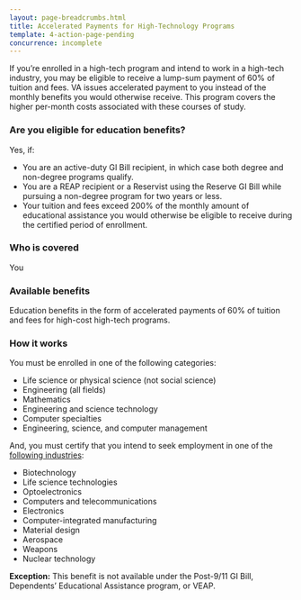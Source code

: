 ```yaml
---
layout: page-breadcrumbs.html
title: Accelerated Payments for High-Technology Programs
template: 4-action-page-pending
concurrence: incomplete
---
```


<div class="va-introtext">

If you’re enrolled in a high-tech program and intend to work in a high-tech industry, you may be eligible to receive a lump-sum payment of 60% of tuition and fees. VA issues accelerated payment to you instead of the monthly benefits you would otherwise receive. This program covers the higher per-month costs associated with these courses of study.

</div>

<div class="call-out" markdown="1">

### Are you eligible for education benefits?
Yes, if:

-	You are an active-duty GI Bill recipient, in which case both degree and non-degree programs qualify.
-	You are a REAP recipient or a Reservist using the Reserve GI Bill while pursuing a non-degree program for two years or less.
-	Your tuition and fees exceed 200% of the monthly amount of educational assistance you would otherwise be eligible to receive during the certified period of enrollment.

### Who is covered
You
</div>

### Available benefits

Education benefits in the form of accelerated payments of 60% of tuition and fees for high-cost high-tech programs.

### How it works

You must be enrolled in one of the following categories:

-	Life science or physical science (not social science)
-	Engineering (all fields)
-	Mathematics
-	Engineering and science technology
-	Computer specialties
-	Engineering, science, and computer management

And, you must certify that you intend to seek employment in one of the [following industries](http://www.gpo.gov/fdsys/granule/USCODE-2011-title38/USCODE-2011-title38-partIII-chap30-subchapII-sec3014A):

- Biotechnology
- Life science technologies
- Optoelectronics
- Computers and telecommunications
- Electronics
- Computer-integrated manufacturing
- Material design
- Aerospace
- Weapons
- Nuclear technology

**Exception:** This benefit is not available under the Post-9/11 GI Bill, Dependents’ Educational Assistance program, or VEAP.
